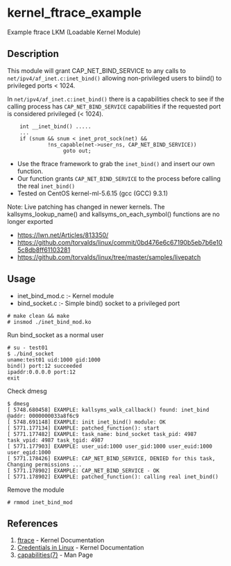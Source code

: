 # kernel_ftrace_example
Example ftrace LKM (Loadable Kernel Module)

## Description
This module will grant CAP_NET_BIND_SERVICE to any calls to `net/ipv4/af_inet.c:inet_bind()` allowing non-privileged users to biind() to privileged ports < 1024.

In `net/ipv4/af_inet.c:inet_bind()` there is a capabilities check to see if the calling process has `CAP_NET_BIND_SERVICE` capabilities if the requested port is considered privileged (< 1024).
```
    int __inet_bind() .....
    ...
    if (snum && snum < inet_prot_sock(net) &&
             !ns_capable(net->user_ns, CAP_NET_BIND_SERVICE))
                  goto out;
```

 - Use the ftrace framework to grab the `inet_bind()` and insert our own function.
 - Our function grants `CAP_NET_BIND_SERVICE` to the process before calling the real `inet_bind()`
 - Tested on CentOS kernel-ml-5.6.15 (gcc (GCC) 9.3.1)

Note: Live patching has changed in newer kernels. The kallsyms_lookup_name() and kallsyms_on_each_symbol() functions are no longer exported
 * https://lwn.net/Articles/813350/
 * https://github.com/torvalds/linux/commit/0bd476e6c67190b5eb7b6e105c8db8ff61103281
 * https://github.com/torvalds/linux/tree/master/samples/livepatch

## Usage
- inet_bind_mod.c :- Kernel module
- bind_socket.c :- Simple bind() socket to a privileged port
```
# make clean && make
# insmod ./inet_bind_mod.ko
```

Run bind_socket as a normal user
```
# su - test01
$ ./bind_socket
uname:test01 uid:1000 gid:1000
bind() port:12 succeeded
ipaddr:0.0.0.0 port:12
exit
```

Check dmesg
```
$ dmesg
[ 5748.680458] EXAMPLE: kallsyms_walk_callback() found: inet_bind @addr: 0000000033a8f6c9
[ 5748.691148] EXAMPLE: init inet_bind() module: OK
[ 5771.177134] EXAMPLE: patched_function(): start
[ 5771.177482] EXAMPLE: task_name: bind_socket task_pid: 4987 task_vpid: 4987 task_tgid: 4987
[ 5771.177903] EXAMPLE: user_uid:1000 user_gid:1000 user_euid:1000 user_egid:1000
[ 5771.178426] EXAMPLE: CAP_NET_BIND_SERVICE, DENIED for this task, Changing permissions ...
[ 5771.178902] EXAMPLE: CAP_NET_BIND_SERVICE - OK
[ 5771.178902] EXAMPLE: patched_function(): calling real inet_bind()
```

Remove the module
```
# rmmod inet_bind_mod
```

## References
 1. [ftrace](https://www.kernel.org/doc/Documentation/trace/ftrace.txt) - Kernel Documentation
 2. [Credentials in Linux](https://www.kernel.org/doc/Documentation/security/credentials.txt) - Kernel Documentation
 3. [capabilities(7)](http://man7.org/linux/man-pages/man7/capabilities.7.html) - Man Page

